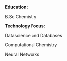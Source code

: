 
**Education:** 

B.Sc Chemistry

**Technology Focus:**

Datascience and Databases

Computational Chemistry 

Neural Networks


<!---
AdityaBiswas321/AdityaBiswas321 is a ✨ special ✨ repository because its `README.md` (this file) appears on your GitHub profile.
You can click the Preview link to take a look at your changes.
--->
